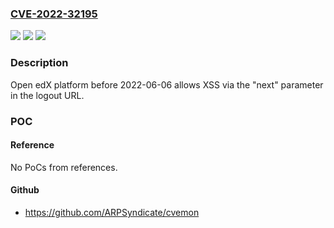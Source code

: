 ### [CVE-2022-32195](https://cve.mitre.org/cgi-bin/cvename.cgi?name=CVE-2022-32195)
![](https://img.shields.io/static/v1?label=Product&message=n%2Fa&color=blue)
![](https://img.shields.io/static/v1?label=Version&message=n%2Fa&color=blue)
![](https://img.shields.io/static/v1?label=Vulnerability&message=n%2Fa&color=brighgreen)

### Description

Open edX platform before 2022-06-06 allows XSS via the "next" parameter in the logout URL.

### POC

#### Reference
No PoCs from references.

#### Github
- https://github.com/ARPSyndicate/cvemon

